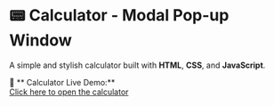 # 📟 Calculator - Modal Pop-up Window

A simple and stylish calculator built with **HTML**, **CSS**, and **JavaScript**.

🔗 ** Calculator Live Demo:**  
[Click here to open the calculator](https://682eb1bc2ee7d0a2e3febd69--tourmaline-puffpuff-fb9b90.netlify.app/)
